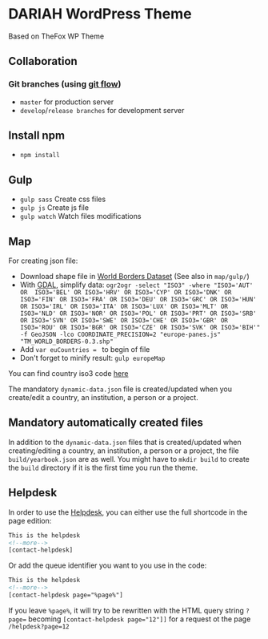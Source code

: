 # DARIAH WordPress Theme

Based on TheFox WP Theme

## Collaboration
### Git branches (using [git flow](https://nvie.com/posts/a-successful-git-branching-model/))
* ```master``` for production server
* ```develop```/```release branches``` for development server

## Install npm

* `npm install`

## Gulp

* `gulp sass` Create css files
* `gulp js` Create js file
* `gulp watch` Watch files modifications 

## Map
For creating json file:

* Download shape file in [World Borders Dataset](http://thematicmapping.org/downloads/world_borders.php) (See also in `map/gulp/`)
* With [GDAL](http://www.gdal.org/ogr2ogr.html), simplify data: `ogr2ogr -select "ISO3" -where "ISO3='AUT' OR 
ISO3='BEL' OR ISO3='HRV' OR ISO3='CYP' OR ISO3='DNK' OR ISO3='FIN' OR ISO3='FRA' OR ISO3='DEU' OR ISO3='GRC' OR
ISO3='HUN' OR ISO3='IRL' OR ISO3='ITA' OR ISO3='LUX' OR ISO3='MLT' OR ISO3='NLD' OR ISO3='NOR' OR ISO3='POL' OR
ISO3='PRT' OR ISO3='SRB' OR ISO3='SVN' OR ISO3='SWE' OR ISO3='CHE' OR ISO3='GBR' OR ISO3='ROU' OR ISO3='BGR'
OR ISO3='CZE' OR ISO3='SVK' OR ISO3='BIH'" -f GeoJSON -lco COORDINATE_PRECISION=2 "europe-panes.js" 
"TM_WORLD_BORDERS-0.3.shp"`
* Add `var euCountries = ` to begin of file
* Don't forget to minify result: `gulp europeMap`

You can find country iso3 code [here](http://www.nationsonline.org/oneworld/country_code_list.htm)

The mandatory `dynamic-data.json` file is created/updated when you create/edit a country, an institution, a person or
 a project.
 
## Mandatory automatically created files
In addition to the `dynamic-data.json` files that is created/updated when creating/editing a country,
an institution, a person or a project, the file `build/yearbook.json` are as well. You 
might have to `mkdir build` to create the `build` directory if it is the first time you run the theme.

## Helpdesk
In order to use the [Helpdesk](https://github.com/DARIAH-ERIC/contact-helpdesk), you can either use the full 
shortcode in the page edition:
```html
This is the helpdesk
<!--more-->
[contact-helpdesk]
```
Or add the queue identifier you want to you use in the code:
```html
This is the helpdesk
<!--more-->
[contact-helpdesk page="%page%"]
```
If you leave ```%page%```, it will try to be rewritten with the HTML query string ```?page=``` becoming 
```[contact-helpdesk page="12"]]``` for a request ot the page ```/helpdesk?page=12```